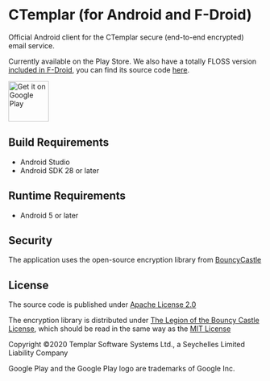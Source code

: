 # CTemplar (for Android and F-Droid)

Official Android client for the CTemplar secure (end-to-end encrypted) email service.

Currently available on the Play Store. We also have a totally FLOSS version [included in F-Droid](https://f-droid.org/packages/com.ctemplar.app.fdroid/), you can find its source code [here](https://github.com/CTemplar/android/tree/fdroid).

<a href='https://play.google.com/store/apps/details?id=mobileapp.ctemplar.com.ctemplarapp.production'><img alt='Get it on Google Play' src='https://play.google.com/intl/en_us/badges/images/generic/en_badge_web_generic.png' height='80px'/></a>

## Build Requirements
+ Android Studio
+ Android SDK 28 or later

## Runtime Requirements
+ Android 5 or later

## Security
The application uses the open-source encryption library from [BouncyCastle](https://github.com/bcgit/bc-java)

## License

The source code is published under [Apache License 2.0](https://www.apache.org/licenses/LICENSE-2.0)

The encryption library is distributed under [The Legion of the Bouncy Castle License](https://www.bouncycastle.org/licence.html), which should be read in the same way as the [MIT License](https://opensource.org/licenses/MIT)

Copyright ©2020 Templar Software Systems Ltd., a Seychelles Limited Liability Company

Google Play and the Google Play logo are trademarks of Google Inc.
